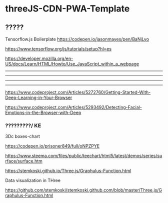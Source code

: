 # threeJS-CDN-PWA-Template




## ????? 

Tensorflow.js Boilerplate
https://codepen.io/jasonmayes/pen/BaNjLyo


https://www.tensorflow.org/js/tutorials/setup?hl=es

https://developer.mozilla.org/en-US/docs/Learn/HTML/Howto/Use_JavaScript_within_a_webpage


-------------------------
-------------------------
-------------------------
-------------------------


https://www.codeproject.com/Articles/5272760/Getting-Started-With-Deep-Learning-in-Your-Browser


https://www.codeproject.com/Articles/5293492/Detecting-Facial-Emotions-in-the-Browser-with-Deep





### ?????????/ KE

3Dc boxes-chart 

https://codepen.io/prisoner849/full/oNPZPYE


<!-- Repo del profe de mate -->

https://www.steema.com/files/public/teechart/html5/latest/demos/series/surface/surface.htm

https://stemkoski.github.io/Three.js/Graphulus-Function.html


Data visualization in THree

https://github.com/stemkoski/stemkoski.github.com/blob/master/Three.js/Graphulus-Function.html
